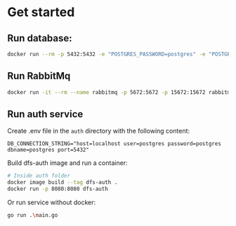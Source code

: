 # Get started

## Run database:

```bash
docker run --rm -p 5432:5432 -e "POSTGRES_PASSWORD=postgres" -e "POSTGRES_DB=dfs_auth" --name pg_auth postgres:latest
```

## Run RabbitMq

```bash
docker run -it --rm --name rabbitmq -p 5672:5672 -p 15672:15672 rabbitmq:3.10-management
```

## Run auth service

Create .env file in the `auth` directory with the following content:

```
DB_CONNECTION_STRING="host=localhost user=postgres password=postgres dbname=postgres port=5432"
```

Build dfs-auth image and run a container:

```bash
# Inside auth folder
docker image build --tag dfs-auth .
docker run -p 8080:8080 dfs-auth
```

Or run service without docker:

```bash
go run .\main.go
```
